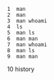     1  man
    2  man
    3  man whoami
    4  ls
    5  man ls
    6  man man
    7  man whoami
    8  man ls
    9  man man
   10  history